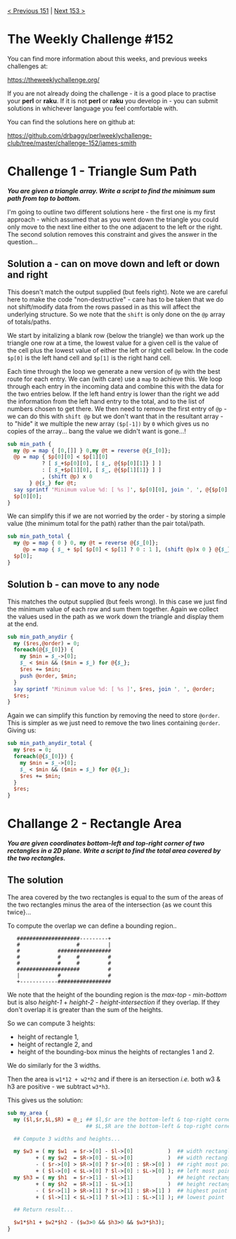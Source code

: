 [< Previous 151](https://github.com/drbaggy/perlweeklychallenge-club/tree/master/challenge-151/james-smith) |
[Next 153 >](https://github.com/drbaggy/perlweeklychallenge-club/tree/master/challenge-153/james-smith)
# The Weekly Challenge #152

You can find more information about this weeks, and previous weeks challenges at:

  https://theweeklychallenge.org/

If you are not already doing the challenge - it is a good place to practise your
**perl** or **raku**. If it is not **perl** or **raku** you develop in - you can
submit solutions in whichever language you feel comfortable with.

You can find the solutions here on github at:

https://github.com/drbaggy/perlweeklychallenge-club/tree/master/challenge-152/james-smith

# Challenge 1 - Triangle Sum Path

***You are given a triangle array.  Write a script to find the minimum sum path from top to bottom.***

I'm going to outline two different solutions here - the first one is my first approach - which assumed that as
you went down the triangle you could only move to the next line either to the one adjacent to the left or the
right. The second solution removes this constraint and gives the answer in the question...

## Solution a - can on move down and left or down and right

This doesn't match the output supplied (but feels right). Note we are careful here to make the code "non-destructive" - care has to be taken that we do not shift/modify data from the rows passed in as this will affect the underlying structure. So we note that the `shift` is only done on the `@p` array of totals/paths.

We start by initalizing a blank row {below the triangle} we than work up the triangle one row at a time, the lowest value for a given cell is the value of the cell plus the lowest value of either the left or right cell below. In the code `$p[0]` is the left hand cell and `$p[1]` is the right hand cell.

Each time through the loop we generate a new version of `@p` with the best route for each entry. We can (with care) use a `map` to achieve this. We loop through each entry in the incoming data and combine this with the data for the two entries below. If the left hand entry is lower than the right we add the information from the left hand entry to the total, and to the list of numbers chosen to get there. We then need to remove the first entry of `@p` - we can do this with `shift @p` but we don't want that in the resultant array - to "hide" it we multiple the new array `($p[-1])` by `0` which gives us no copies of the array... bang the value we didn't want is gone...!

```perl
sub min_path {
  my @p = map { [0,[]] } 0,my @t = reverse @{$_[0]};
  @p = map { $p[0][0] < $p[1][0]
           ? [ $_+$p[0][0], [ $_, @{$p[0][1]} ] ]
           : [ $_+$p[1][0], [ $_, @{$p[1][1]} ] ]
           , (shift @p) x 0
       } @{$_} for @t;
  say sprintf 'Minimum value %d: [ %s ]', $p[0][0], join ', ', @{$p[0][1]};
  $p[0][0];
}
```

We can simplify this if we are not worried by the order - by storing a simple value (the minimum total for the path) rather than the pair total/path.

```perl
sub min_path_total {
  my @p = map { 0 } 0, my @t = reverse @{$_[0]};
     @p = map { $_ + $p[ $p[0] < $p[1] ? 0 : 1 ], (shift @p)x 0 } @{$_} for @t;
  $p[0];
}
```

## Solution b - can move to any node

This matches the output supplied (but feels wrong). In this case we just find the minimum value of each row and sum them together. Again we collect the values used in the path as we work down the triangle and display them at the end.

```perl
sub min_path_anydir {
  my ($res,@order) = 0;
  foreach(@{$_[0]}) {
    my $min = $_->[0];
    $_ < $min && ($min = $_) for @{$_};
    $res += $min;
    push @order, $min;   
  }
  say sprintf 'Minimum value %d: [ %s ]', $res, join ', ', @order;
  $res;
}
```

Again we can simplify this function by removing the need to store `@order`. This is simpler as we just need to remove the two lines containing `@order`. Giving us:

```perl
sub min_path_anydir_total {
  my $res = 0;
  foreach(@{$_[0]}) {
    my $min = $_->[0];
    $_ < $min && ($min = $_) for @{$_};
    $res += $min;
  }
  $res;
}
```
# Challange 2 - Rectangle Area

***You are given coordinates bottom-left and top-right corner of two rectangles in a 2D plane.  Write a script to find the total area covered by the two rectangles.***

## The solution

The area covered by the two rectangles is equal to the sum of the areas of the two rectangles minus the area of the intersection {as we count this twice}...

To compute the overlap we can define a bounding region..

```
   ####################---------+
   #                  #         |
   #            #################
   #            #     #         #
   #            #     #         #
   ####################         #
   |            #               #
   +------------#################
```

We note that the height of the bounding region is the *max-top* - *min-bottom* but is also *height-1* + *height-2* - *height-intersection* if they overlap. If they don't overlap it is greater than the sum of the heights.

So we can compute 3 heights:
  * height of rectangle 1,
  * height of rectangle 2, and
  * height of the bounding-box minus the heights of rectangles 1 and 2.

We do similarly for the 3 widths.

Then the area is `w1*12 + w2*h2` and if there is an itersection *i.e.* both w3 & h3 are positive - we subtract `w3*h3`.

This gives us the solution:

```perl
sub my_area {
  my ($l,$r,$L,$R) = @_; ## $l,$r are the bottom-left & top-right corners of rectangle 1
                         ## $L,$R are the bottom-left & top-right corners of rectangle 2

  ## Compute 3 widths and heights...

  my $w3 = ( my $w1  = $r->[0] - $l->[0]           )  ## width rectangle 1
         + ( my $w2  = $R->[0] - $L->[0]           )  ## width rectangle 2
         - ( $r->[0] > $R->[0] ? $r->[0] : $R->[0] )  ## right most point
         + ( $l->[0] < $L->[0] ? $l->[0] : $L->[0] ); ## left most point
  my $h3 = ( my $h1  = $r->[1] - $l->[1]           )  ## height rectangle 1
         + ( my $h2  = $R->[1] - $L->[1]           )  ## height rectangle 2
         - ( $r->[1] > $R->[1] ? $r->[1] : $R->[1] )  ## highest point
         + ( $l->[1] < $L->[1] ? $l->[1] : $L->[1] ); ## lowest point

  ## Return result...

  $w1*$h1 + $w2*$h2 - ($w3>0 && $h3>0 && $w3*$h3);
}
```

